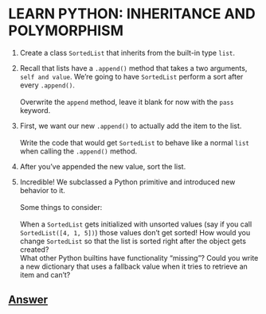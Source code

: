 # LEARN PYTHON: INHERITANCE AND POLYMORPHISM

1. Create a class ```SortedList``` that inherits from the built-in type ```list```.

2. Recall that lists have a ```.append()``` method that takes a two arguments, ```self and value```. We’re going to have ```SortedList``` perform a sort after every ```.append()```.
<br /><br />Overwrite the ```append``` method, leave it blank for now with the ```pass``` keyword.

3. First, we want our new ```.append()``` to actually add the item to the list.
<br /><br />Write the code that would get ```SortedList``` to behave like a normal ```list``` when calling the ```.append()``` method.

4. After you’ve appended the new value, sort the list.

5. Incredible! We subclassed a Python primitive and introduced new behavior to it.
<br /><br />Some things to consider:
<br /><br />When a ```SortedList``` gets initialized with unsorted values (say if you call ```SortedList([4, 1, 5])```) those values don’t get sorted! How would you change ```SortedList``` so that the list is sorted right after the object gets created?
<br />What other Python builtins have functionality “missing”? Could you write a new dictionary that uses a fallback value when it tries to retrieve an item and can’t?

## [Answer](answer.py)
